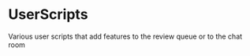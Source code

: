 UserScripts
===========

Various user scripts that add features to the review queue or to the chat room
